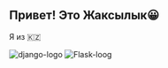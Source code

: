 ## Привет! Это Жаксылык😀
Я из 🇰🇿

![django-logo](https://user-images.githubusercontent.com/29209596/205865355-a275860f-7837-48f4-a2a2-717944f2d097.png)
![Flask-loog](https://user-images.githubusercontent.com/29209596/205865327-266301cf-5ef3-400a-b2a4-02849ec2de0e.png)


